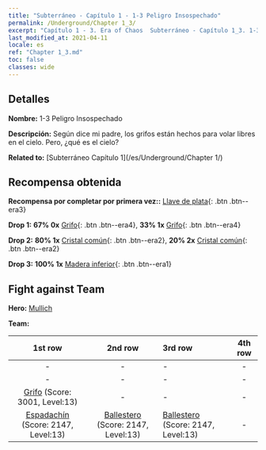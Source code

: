 ```yaml
---
title: "Subterráneo - Capítulo 1 - 1-3 Peligro Insospechado"
permalink: /Underground/Chapter 1_3/
excerpt: "Capítulo 1 - 3. Era of Chaos  Subterráneo - Capítulo 1_3. 1-3 Peligro Insospechado"
last_modified_at: 2021-04-11
locale: es
ref: "Chapter 1_3.md"
toc: false
classes: wide
---
```


## Detalles

 **Nombre:** 1-3 Peligro Insospechado

 **Descripción:** Según dice mi padre, los grifos están hechos para volar libres en el cielo. Pero, ¿qué es el cielo?

 **Related to:** [Subterráneo Capítulo 1](/es/Underground/Chapter 1/)

## Recompensa obtenida

 **Recompensa por completar por primera vez::** [Llave de plata](/es/Items/con_693/){: .btn .btn--era3}

 **Drop 1:** **67% 0x** [Grifo](/es/Items/unt_192/){: .btn .btn--era4}, **33% 1x** [Grifo](/es/Items/unt_192/){: .btn .btn--era4}

 **Drop 2:** **80% 1x** [Cristal común](/es/Items/mat_11/){: .btn .btn--era2}, **20% 2x** [Cristal común](/es/Items/mat_11/){: .btn .btn--era2}

 **Drop 3:** **100% 1x** [Madera inferior](/es/Items/mat_1/){: .btn .btn--era1}


## Fight against Team
 **Hero:** [Mullich](/es/heroes/Mullich/)

 **Team:**


  | 1st row | 2nd row | 3rd row | 4th row |
  |:----:|:----:|:----|:----:|
  | - | - | - | - |
  | - | - | - | - |
  | [Grifo](/es/units/Griffin/) (Score: 3001, Level:13)  | - | - | - |
  | [Espadachín](/es/units/Swordsman/) (Score: 2147, Level:13)  | [Ballestero](/es/units/Marksman/) (Score: 2147, Level:13)  | [Ballestero](/es/units/Marksman/) (Score: 2147, Level:13)  | - |


